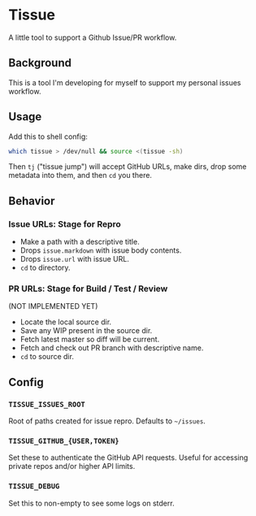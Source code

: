 # Tissue

A little tool to support a Github Issue/PR workflow.

## Background

This is a tool I'm developing for myself to support my personal issues workflow.

## Usage

Add this to shell config:

```sh
which tissue > /dev/null && source <(tissue -sh)
```

Then `tj` ("tissue jump") will accept GitHub URLs, make dirs, drop some
metadata into them, and then `cd` you there.

## Behavior

### Issue URLs: Stage for Repro

 * Make a path with a descriptive title.
 * Drops `issue.markdown` with issue body contents.
 * Drops `issue.url` with issue URL.
 * `cd` to directory.

### PR URLs: Stage for Build / Test / Review

(NOT IMPLEMENTED YET)

 * Locate the local source dir.
 * Save any WIP present in the source dir.
 * Fetch latest master so diff will be current.
 * Fetch and check out PR branch with descriptive name.
 * `cd` to source dir.

## Config

### `TISSUE_ISSUES_ROOT`

Root of paths created for issue repro. Defaults to `~/issues`.

### `TISSUE_GITHUB_{USER,TOKEN}`

Set these to authenticate the GitHub API requests. Useful for accessing private
repos and/or higher API limits.

### `TISSUE_DEBUG`

Set this to non-empty to see some logs on stderr.
